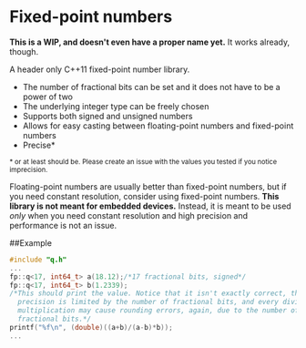 # Fixed-point numbers
**This is a WIP, and doesn't even have a proper name yet.** It works already, though.

A header only C++11 fixed-point number library.
* The number of fractional bits can be set and it does not have to be a power of two
* The underlying integer type can be freely chosen
* Supports both signed and unsigned numbers
* Allows for easy casting between floating-point numbers and fixed-point numbers
* Precise*

<sup>\* or at least should be. Please create an issue with the values you tested if you notice imprecision.</sup>

Floating-point numbers are usually better than fixed-point numbers, but if you need constant resolution,
consider using fixed-point numbers. **This library is not meant for embedded devices.** Instead, it is meant to be used
_only_ when you need constant resolution and high precision and performance is not an issue.

##Example
```c++
#include "q.h"
...
fp::q<17, int64_t> a(18.12);/*17 fractional bits, signed*/
fp::q<17, int64_t> b(1.2339);
/*This should print the value. Notice that it isn't exactly correct, the
  precision is limited by the number of fractional bits, and every division and
  multiplication may cause rounding errors, again, due to the number of
  fractional bits.*/
printf("%f\n", (double)((a+b)/(a-b)*b));
...
```
